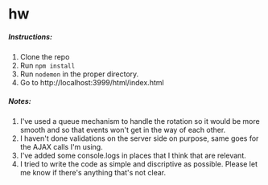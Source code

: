 # hw

##### Instructions:
1. Clone the repo
2. Run ```npm install```
3. Run ```nodemon``` in the proper directory.
4. Go to http://localhost:3999/html/index.html 

##### Notes: 
1. I've used a queue mechanism to handle the rotation so it would be more smooth and so that events won't get in the way of each other.
2. I haven't done validations on the server side on purpose, same goes for the AJAX calls I'm using.
3. I've added some console.logs in places that I think that are relevant.
4. I tried to write the code as simple and discriptive as possible. Please let me know if there's anything that's not clear.
